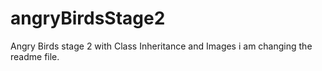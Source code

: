 # angryBirdsStage2
Angry Birds stage 2 with Class Inheritance and Images
i am changing the readme file.
